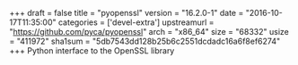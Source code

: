 +++
draft = false
title = "pyopenssl"
version = "16.2.0-1"
date = "2016-10-17T11:35:00"
categories = ['devel-extra']
upstreamurl = "https://github.com/pyca/pyopenssl"
arch = "x86_64"
size = "68332"
usize = "411972"
sha1sum = "5db7543dd128b25b6c2551dcdadc16a6f8ef6274"
+++
Python interface to the OpenSSL library